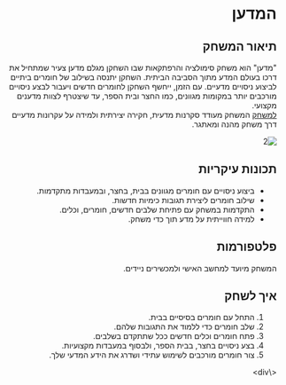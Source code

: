 <div dir='rtl' lang='he'>


# המדען

## תיאור המשחק
"מדען" הוא משחק סימולציה והרפתקאות שבו השחקן מגלם מדען צעיר שמתחיל את דרכו בעולם המדע מתוך הסביבה הביתית. השחקן יתנסה בשילוב של חומרים ביתיים לביצוע ניסויים מדעיים. עם הזמן, ייחשף השחקן לחומרים חדשים ויעבור לבצע ניסויים מורכבים יותר במקומות מגוונים, כמו החצר ובית הספר, עד שיצטרף לצוות מדענים מקצועי.  
[למשחק](https://gamedevrel2024shovhalyon.itch.io/the-scientist)
המשחק מעודד סקרנות מדעית, חקירה יצירתית ולמידה על עקרונות מדעיים דרך משחק מהנה ומאתגר.

![2](https://github.com/user-attachments/assets/087d3209-8fb8-4d49-93e5-eb6d5aa9acc0)

## תכונות עיקריות
- ביצוע ניסויים עם חומרים מגוונים בבית, בחצר, ובמעבדות מתקדמות.
- שילוב חומרים ליצירת תגובות כימיות חדשות.
- התקדמות במשחק עם פתיחת שלבים חדשים, חומרים, וכלים.
- למידה חווייתית על מדע תוך כדי משחק.

## פלטפורמות
המשחק מיועד למחשב האישי ולמכשירים ניידים.

## איך לשחק
1. התחל עם חומרים בסיסיים בבית.
2. שלב חומרים כדי ללמוד את התגובות שלהם.
3. פתח חומרים וכלים חדשים ככל שתתקדם בשלבים.
4. בצע ניסויים בחצר, בבית הספר, ולבסוף במעבדות מקצועיות.
5. צור חומרים מורכבים לשימוש עתידי ושדרג את הידע המדעי שלך.

<\div>

